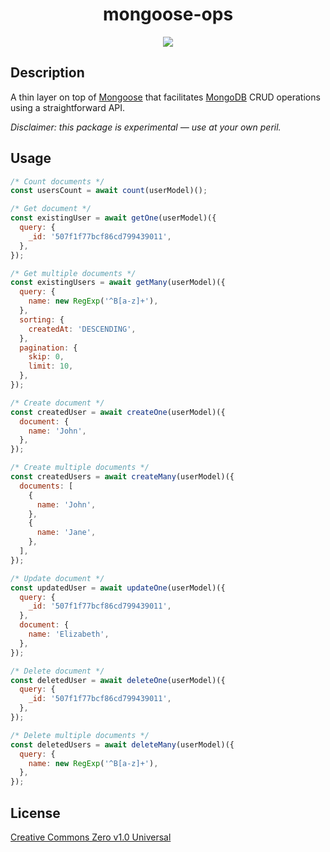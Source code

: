 <div align="center">
  <h1>mongoose-ops</h1>

  <a href="https://github.com/ar-maged/mongoose-ops/actions">
    <img src="https://github.com/ar-maged/mongoose-ops/workflows/Node.js%20CI/badge.svg" />
  </a>
</div>

## Description

A thin layer on top of [Mongoose](https://mongoosejs.com/) that facilitates [MongoDB](https://www.mongodb.com/) CRUD operations using a straightforward API.

_Disclaimer: this package is experimental — use at your own peril._

## Usage

```js
/* Count documents */
const usersCount = await count(userModel)();

/* Get document */
const existingUser = await getOne(userModel)({
  query: {
    _id: '507f1f77bcf86cd799439011',
  },
});

/* Get multiple documents */
const existingUsers = await getMany(userModel)({
  query: {
    name: new RegExp('^B[a-z]+'),
  },
  sorting: {
    createdAt: 'DESCENDING',
  },
  pagination: {
    skip: 0,
    limit: 10,
  },
});

/* Create document */
const createdUser = await createOne(userModel)({
  document: {
    name: 'John',
  },
});

/* Create multiple documents */
const createdUsers = await createMany(userModel)({
  documents: [
    {
      name: 'John',
    },
    {
      name: 'Jane',
    },
  ],
});

/* Update document */
const updatedUser = await updateOne(userModel)({
  query: {
    _id: '507f1f77bcf86cd799439011',
  },
  document: {
    name: 'Elizabeth',
  },
});

/* Delete document */
const deletedUser = await deleteOne(userModel)({
  query: {
    _id: '507f1f77bcf86cd799439011',
  },
});

/* Delete multiple documents */
const deletedUsers = await deleteMany(userModel)({
  query: {
    name: new RegExp('^B[a-z]+'),
  },
});
```

## License

<a href="https://creativecommons.org/publicdomain/zero/1.0/">Creative Commons Zero v1.0 Universal</a>
